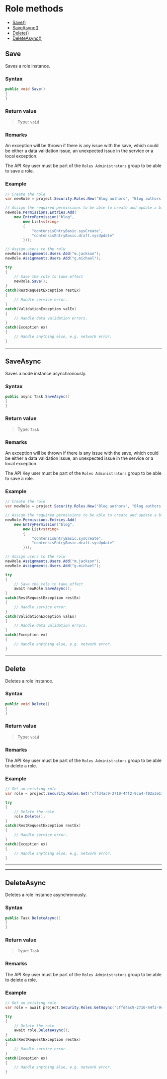 # Role methods

* [Save()](#save)
* [SaveAsync()](#saveasync)
* [Delete()](#delete)
* [DeleteAsync()](#deleteasync)

## Save

Saves a role instance.

### Syntax

```cs
public void Save()
{
}
```

### Return value

> Type: `void`

### Remarks

An exception will be thrown if there is any issue with the save, which could be either a data validation issue, an unexpected issue in the service or a local exception.

The API Key user must be part of the `Roles Administrators` group to be able to save a role.

### Example

```cs
// Create the role
var newRole = project.Security.Roles.New("Blog authors", "Blog authors can create and update blog content");

// Assign the required permissions to be able to create and update a blog entry
newRole.Permissions.Entries.Add(
    new EntryPermission("blog",
        new List<string>
        {
            "contensisEntryBasic.sysCreate",
            "contensisEntryBasic.draft.sysUpdate"
        }));

// Assign users to the rolw
newRole.Assignments.Users.Add("m.jackson");
newRole.Assignments.Users.Add("g.michael");

try
{
    // Save the role to take effect
    newRole.Save();
}
catch(RestRequestException restEx)
{
    // Handle service error.
}
catch(ValidationException valEx)
{
    // Handle data validation errors.
}
catch(Exception ex)
{
    // Handle anything else, e.g. network error.
}
```

---

## SaveAsync

Saves a node instance asynchronously.

### Syntax

```cs
public async Task SaveAsync()
{
}
```

### Return value

> Type: `Task`

### Remarks

An exception will be thrown if there is any issue with the save, which could be either a data validation issue, an unexpected issue in the service or a local exception.

The API Key user must be part of the `Roles Administrators` group to be able to save a role.

### Example

```cs
// Create the role
var newRole = project.Security.Roles.New("Blog authors", "Blog authors can create and update blog content");

// Assign the required permissions to be able to create and update a blog entry
newRole.Permissions.Entries.Add(
    new EntryPermission("blog",
        new List<string>
        {
            "contensisEntryBasic.sysCreate",
            "contensisEntryBasic.draft.sysUpdate"
        }));

// Assign users to the rolw
newRole.Assignments.Users.Add("m.jackson");
newRole.Assignments.Users.Add("g.michael");

try
{
    // Save the role to take effect
    await newRole.SaveAsync();
}
catch(RestRequestException restEx)
{
    // Handle service error.
}
catch(ValidationException valEx)
{
    // Handle data validation errors.
}
catch(Exception ex)
{
    // Handle anything else, e.g. network error.
}
```

---

## Delete

Deletes a role instance.

### Syntax

```cs
public void Delete()
{
}
```

### Return value

> Type: `void`

### Remarks

The API Key user must be part of the `Roles Administrators` group to be able to delete a role.

### Example

```cs
// Get an existing role
var role = project.Security.Roles.Get("cffd4ac9-2710-44f2-9ca4-f02a3e114c2d");

try
{
    // Delete the role
    role.Delete();
}
catch(RestRequestException restEx)
{
    // Handle service error.
}
catch(Exception ex)
{
    // Handle anything else, e.g. network error.
}
```

---

---

## DeleteAsync

Deletes a role instance asynchronously.

### Syntax

```cs
public Task DeleteAsync()
{
}
```

### Return value

> Type: `Task`

### Remarks

The API Key user must be part of the `Roles Administrators` group to be able to delete a role.

### Example

```cs
// Get an existing role
var role = await project.Security.Roles.GetAsync("cffd4ac9-2710-44f2-9ca4-f02a3e114c2d");

try
{
    // Delete the role
    await role.DeleteAsync();
}
catch(RestRequestException restEx)
{
    // Handle service error.
}
catch(Exception ex)
{
    // Handle anything else, e.g. network error.
}
```